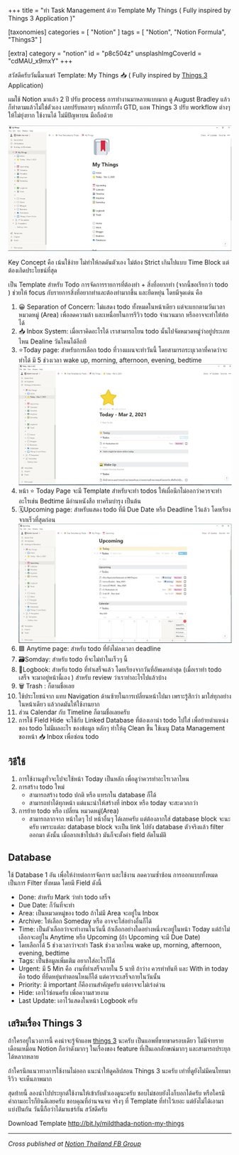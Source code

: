 +++
title = "ทำ Task Management ด้วย Template My Things ( Fully inspired by Things 3 Application )"

[taxonomies]
categories = [ "Notion" ]
tags = [ "Notion", "Notion Formula", "Things3" ]

[extra]
category = "notion"
id = "p8c504z"
unsplashImgCoverId = "cdMAU_x9mxY"
+++

สวัสดีครับวันนี้มาแชร์ Template: My Things  📥 ( Fully inspired by [Things 3](https://culturedcode.com/things/) Application)

ผมใช้ Notion มาแล้ว 2 ปี ปรับ process การทำงานมาหลายแบบมาก ดู August Bradley แล้วก็ทำตามแล้วไม่ใช่ตัวเอง เลยปรับหลายๆ หลักการทั้ง GTD, แอพ Things 3 ปรับ workflow ต่างๆ ให้ไม่ยุ่งยาก ใช้งานได้ ไม่มีปัญหาบน มือถือด้วย

![home page](home-page.jpg)

Key Concept คือ เน้นใช้ง่าย ไม่ทำให้กดดันตัวเอง ไม่ต้อง Strict เกินไปแบบ Time Block แต่ต้องเกิดประโยชน์ที่สุด

เป็น Template สำหรับ Todo การจัดการรายการที่ต้องทำ + สิ่งที่อยากทำ (จากนี้ขอเรียกว่า todo ) ช่วยให้ focus กับรายการสิ่งที่อยากทำและต้องทำมากขึ้น และยืดหยุ่น โดยมีจุดเด่น คือ
 1. 😀 Separation of Concern: ไม่แสดง todo ทั้งหมดในหน้าเดียว แต่จะแยกตามวันเวลา หมวดหมู่  (Area) เพื่อลดความล้า และเหนื่อยในการรีวิว todo จำนวนมาก หรืออาจจะทำให้ท้อได้
 2. 📥 Inbox System: เมื่อเราคิดอะไรได้ เราสามารถโยน todo นั้นไปจัดหมวดหมู่ว่าอยู่ประเภทไหน Dealine วันไหนได้อีกที
 3. ⭐️Today page: สำหรับการเลือก todo ที่วางแผนจะทำวันนี้ โดยสามารถระบุเวลาที่คาดว่าจะทำได้ มี 5 ช่วงเวลา wake up, morning, afternoon, evening, bedtime
    ![today page](today-page.jpg)
 4. หน้า ⭐️ Today Page จะมี Template สำหรับจะทำ todos ให้เผื่อนึกไม่ออกว่าควรจะทำอะไรเช่น Bedtime มีอ่านหนังสือ ทาครีมบำรุง เป็นต้น
 5. 🗓Upcoming page: สำหรับแสดง todo ที่มี Due Date หรือ Deadline ไว้แล้ว โดยเรียงจากเร็วที่สุดก่อน
    ![upcoming](upcoming-page.jpg)
 6. 🟩 Anytime page: สำหรับ todo ที่ยังไม่ลงเวลา deadline
 7. 🗃Somday:  สำหรับ todo ที่จะไม่ทำในเร็วๆ นี้
 8. 📗Logbook: สำหรับ todo ที่ทำเสร็จแล้ว โดยเรียงจากวันที่อัพเดทล่าสุด (เมื่อเราทำ todo เสร็จ จะมาอยู่หน้านี้เอง ) สำหรับ review ว่าเราทำอะไรไปแล้วบ้าง
 9.  🗑 Trash : ก็ตามชื่อเลย
 10. ใช้ประโยชน์จาก แทบ Navigation ด้านซ้ายในการเปลี่ยนหน้าไปมา เพราะรู้สึกว่า มาใส่ทุกอย่างในหน้าเดียว แล้วกดมันให้ใช้งานยาก
 11. ส่วน Calendar กับ Timeline ก็ตามชื่อเลยครับ
 12. การใช้ Field Hide จะใช้กับ Linked Database ที่ต้องเอานำ todo ไปใส่ เพื่อย้ายตำแหน่งของ todo ไม่มีผลอะไร ของข้อมูล หลักๆ ทำให้ดู Clean ขึ้น ใช้เมนู Data Management ของหน้า  📥 Inbox เพื่อซ่อน todo

## วิธีใช้

1. การใช้งานดูทั่วจะไปจะใช้หน้า Today เป็นหลัก เพื่อดูว่าควรทำอะไรเวลาไหน
2. การสร้าง todo ใหม่
   - สามารถสร้าง todo ปกติ หรือ แทรกใน database ก็ได้
   - สามารถทำได้ทุกหน้า แต่แนะนำให้สร้างที่ inbox หรือ today จะสะดวกกว่า
3. การย้าย todo หรือ เปลี่ยน หมวดหมู่(Area)
   - สามารถลากจาก หน้าใดๆ ไป หน้าอื่นๆ ได้เลยครับ แต่ต้องลากใส่ database block จะนะครับ เพราะแต่ละ database block จะเป็น link ไปยัง database ตัวจริงแล้ว filter ออกมา ดังนั้น เมื่อลากเข้าไปแล้ว มันก็จะตั้งค่า field  อัตโนมัติ

## Database

ใช้ Database 1 อัน เพื่อให้ง่ายต่อการจัดการ และใช้งาน ลดความซ้ำซ้อน การออกแบบทั้งหมดเป็นการ Filter ทั้งหมด โดยมี Field ดังนี้
- Done: สำหรับ Mark ว่าทำ todo เสร็จ
- Due Date: ก็วันที่จะทำ
- Area: เป็นหมวดหมู่ของ todo ถ้าไม่มี Area จะอยู่ใน Inbox
- Archive: ให้เลือก Someday หรือ อาจจะใส่อย่างอื่นก็ได้
- Time: เป็นตัวเลือกว่าจะทำงานในวันนี้ ถ้าเลือกอย่างใดอย่างหนึ่งจะอยู่ในหน้า Today แต่ถ้าไม่เลือกจะอยู่ใน Anytime หรือ Upcoming (ถ้า Upcoming จะมี Due Date)
 - โดยเลือกได้ 5 ช่วงเวลาว่าจะทำ Task ช่วงเวลาไหน  wake up, morning, afternoon, evening, bedtime
- Tags: เป็นข้อมูลเพิ่มเติม อยากใส่อะไรก็ได้
- Urgent: มี 5 Min คือ งานที่ทำเสร็จภายใน 5 นาที ถ้าว่าง ควรทำทันที และ With in today คือ todo  ที่ยืดหยุ่นทำตอนไหนก็ได้ แต่ควรจะเสร็จภายในวันนั้น
- Priority: มี important ก็คืองานสำคัญครับ แต่อาจจะไม่เร่งด่วน
- Hide: เอาไว้ซ่อนครับ เพื่อความสวยงาม
- Last Update: เอาไว้แสดงในหน้า Logbook ครับ

## เสริมเรื่อง Things 3

ถ้าใครอยู่ในวงการนี้ คงน่าจะรู้จักแอพ [things 3](https://culturedcode.com/things/) นะครับ เป็นแอพที่ขายขาดรอบเดียว ไม่มีจ่ายรายเดือนเหมือน Notion ถือว่าดังมากๆ ในเรื่องของ feature ที่เป็นเอกลักษณ์มากๆ และสามารถประยุกได้หลากหลาย

ถ้าใครนึกแนวทางการใช้งานไม่ออก แนะนำให้ดูคลิปสอน Things 3 นะครับ เท่าที่ดูยังไม่มีคนไทยมารีวิว จะเห็นภาพมาก

สุดท้ายนี้ ลองนำไปประยุกต์ใช้งานให้เข้ากับตัวเองดูนะครับ ชอบไม่ชอบยังไงก็บอกได้ครับ หรือใครมีคำถามอะไรก็ยินดีเลยครับ  ขอบคุณที่อ่านจนจบ จริงๆ ที่ Template ที่ทำไว้เยอะ แต่ยังไม่ได้เอามาแบ่งปันกัน วันนี้ถือว่าได้มาแชร์กัน สวัสดีครับ

Download Template
http://bit.ly/mildthada-notion-my-things

---


*Cross published at [Notion Thailand FB Group](https://www.facebook.com/groups/notionthai/posts/369652924407139)*


